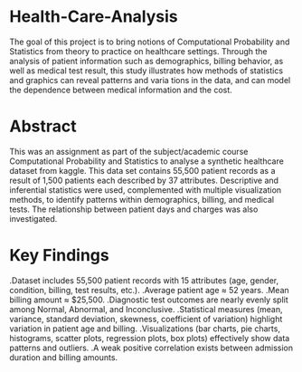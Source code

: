 # Health-Care-Analysis
The goal of this project is to bring notions of Computational Probability and Statistics from theory to practice on healthcare settings. Through the analysis of patient information such as demographics, billing behavior, as well as medical test result, this study illustrates how methods of statistics and graphics can reveal patterns and varia tions in the data, and can model the dependence between medical information and the cost.
# Abstract
This was an assignment as part of the subject/academic course Computational Probability and Statistics to analyse a synthetic healthcare dataset from kaggle. This data set contains 55,500 patient records as a result of 1,500 patients each described by 37 attributes. Descriptive and inferential statistics were used, complemented with multiple visualization methods, to identify patterns within demographics, billing, and medical tests. The relationship between patient days and charges was also investigated.
# Key Findings
.Dataset includes 55,500 patient records with 15 attributes (age, gender, condition, billing, test results, etc.).
.Average patient age ≈ 52 years.
.Mean billing amount ≈ $25,500.
.Diagnostic test outcomes are nearly evenly split among Normal, Abnormal, and Inconclusive.
.Statistical measures (mean, variance, standard deviation, skewness, coefficient of variation) highlight variation in patient age and billing.
.Visualizations (bar charts, pie charts, histograms, scatter plots, regression plots, box plots) effectively show data patterns and outliers.
.A weak positive correlation exists between admission duration and billing amounts.
